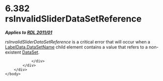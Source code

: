 <html dir="LTR" xmlns:mshelp="http://msdn.microsoft.com/mshelp" xmlns:ddue="http://ddue.schemas.microsoft.com/authoring/2003/5" xmlns:xlink="http://www.w3.org/1999/xlink" xmlns:tool="http://www.microsoft.com/tooltip">
    <head>
        <meta http-equiv="Content-Type" content="text/html; CHARSET=utf-8"></meta>
        <meta name="save" content="history"></meta>
        <title>6.382 rsInvalidSliderDataSetReference</title>
        <xml>
            <mshelp:toctitle title="6.382 rsInvalidSliderDataSetReference"></mshelp:toctitle>
            <mshelp:rltitle title="[MS-RDL]: rsInvalidSliderDataSetReference"></mshelp:rltitle>
            <mshelp:keyword index="A" term="f9c97d02-40c5-4281-908f-17d0dd15c4cc"></mshelp:keyword>
            <mshelp:attr name="DCSext.ContentType" value="open specification"></mshelp:attr>
            <mshelp:attr name="AssetID" value="f9c97d02-40c5-4281-908f-17d0dd15c4cc"></mshelp:attr>
            <mshelp:attr name="TopicType" value="kbRef"></mshelp:attr>
            <mshelp:attr name="DCSext.Title" value="[MS-RDL]: rsInvalidSliderDataSetReference" />
        </xml>
    </head>
    <body>
        <div id="header">
            <h1 class="heading">6.382 rsInvalidSliderDataSetReference</h1>
        </div>
        <div id="mainSection">
            <div id="mainBody">
                <div id="allHistory" class="saveHistory"></div>
                <div id="sectionSection0" class="section" name="collapseableSection">
                    

<p><b><i>Applies to </i></b><a href="bf2bab1a-b608-4bcc-b718-1cc1baa9579c.md"><b><i>RDL 2011/01</i></b></a></p>

<p><i>rsInvalidSliderDataSetReference</i> is a critical error
that will occur when a <a href="3a5f82b3-4386-4821-811a-9471d0c1392a.md">LabelData.DataSetName</a>
child element contains a value that refers to a non-existent <a href="a14782b0-2e2f-4305-83a3-3de3fd750b6a.md">DataSet</a>.</p>


                </div>
            </div>
        </div>
    </body>
</html>